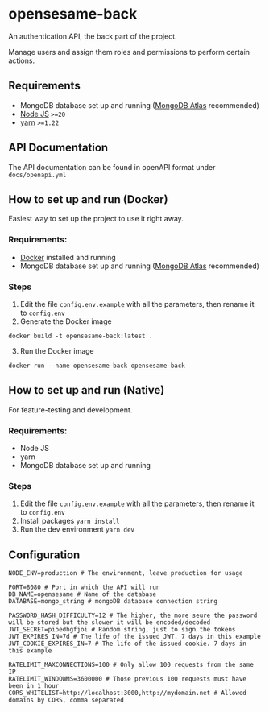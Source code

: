 # opensesame-back

An authentication API, the back part of the project.

Manage users and assign them roles and permissions to perform certain actions.

## Requirements

- MongoDB database set up and running ([MongoDB Atlas](https://www.mongodb.com/atlas) recommended)
- [Node JS](https://nodejs.org/en) `>=20`
- [yarn](https://yarnpkg.com/getting-started/install) `>=1.22`

## API Documentation

The API documentation can be found in openAPI format under `docs/openapi.yml`

## How to set up and run (Docker)

Easiest way to set up the project to use it right away.

### Requirements:

- [Docker](https://www.docker.com/) installed and running
- MongoDB database set up and running ([MongoDB Atlas](https://www.mongodb.com/atlas) recommended)

### Steps

1. Edit the file `config.env.example` with all the parameters, then rename it to `config.env`
2. Generate the Docker image

```
docker build -t opensesame-back:latest .
```

3. Run the Docker image

```
docker run --name opensesame-back opensesame-back
```

## How to set up and run (Native)

For feature-testing and development.

### Requirements:

- Node JS
- yarn
- MongoDB database set up and running

### Steps

1. Edit the file `config.env.example` with all the parameters, then rename it to `config.env`
2. Install packages `yarn install`
3. Run the dev environment `yarn dev`

## Configuration

```
NODE_ENV=production # The environment, leave production for usage

PORT=8080 # Port in which the API will run
DB_NAME=opensesame # Name of the database
DATABASE=mongo_string # mongoDB database connection string

PASSWORD_HASH_DIFFICULTY=12 # The higher, the more seure the password will be stored but the slower it will be encoded/decoded
JWT_SECRET=pioedhgfjoi # Random string, just to sign the tokens
JWT_EXPIRES_IN=7d # The life of the issued JWT. 7 days in this example
JWT_COOKIE_EXPIRES_IN=7 # The life of the issued cookie. 7 days in this example

RATELIMIT_MAXCONNECTIONS=100 # Only allow 100 requests from the same IP
RATELIMIT_WINDOWMS=3600000 # Those previous 100 requests must have been in 1 hour
CORS_WHITELIST=http://localhost:3000,http://mydomain.net # Allowed domains by CORS, comma separated
```
